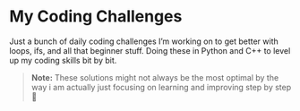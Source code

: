 # My Coding Challenges

Just a bunch of daily coding challenges I’m working on to get better with loops, ifs, and all that beginner stuff. Doing these in Python and C++ to level up my coding skills bit by bit.

> **Note:** These solutions might not always be the most optimal by the way i am actually just focusing on learning and improving step by step 🥸
